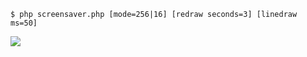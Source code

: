 `$ php screensaver.php [mode=256|16] [redraw seconds=3] [linedraw ms=50]`


<img src="https://raw.githubusercontent.com/jordansavant/cli_screensaver/master/cliscreensaver.gif" />
